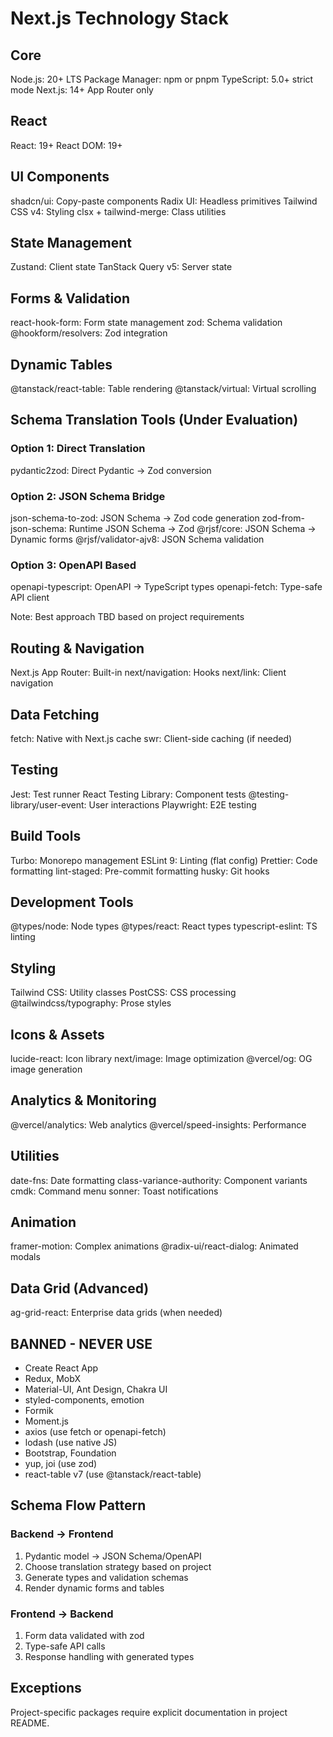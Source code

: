# Next.js Technology Stack

## Core
Node.js: 20+ LTS
Package Manager: npm or pnpm
TypeScript: 5.0+ strict mode
Next.js: 14+ App Router only

## React
React: 19+
React DOM: 19+

## UI Components
shadcn/ui: Copy-paste components
Radix UI: Headless primitives
Tailwind CSS v4: Styling
clsx + tailwind-merge: Class utilities

## State Management
Zustand: Client state
TanStack Query v5: Server state

## Forms & Validation
react-hook-form: Form state management
zod: Schema validation
@hookform/resolvers: Zod integration

## Dynamic Tables
@tanstack/react-table: Table rendering
@tanstack/virtual: Virtual scrolling

## Schema Translation Tools (Under Evaluation)
### Option 1: Direct Translation
pydantic2zod: Direct Pydantic → Zod conversion

### Option 2: JSON Schema Bridge
json-schema-to-zod: JSON Schema → Zod code generation
zod-from-json-schema: Runtime JSON Schema → Zod
@rjsf/core: JSON Schema → Dynamic forms
@rjsf/validator-ajv8: JSON Schema validation

### Option 3: OpenAPI Based
openapi-typescript: OpenAPI → TypeScript types
openapi-fetch: Type-safe API client

Note: Best approach TBD based on project requirements

## Routing & Navigation
Next.js App Router: Built-in
next/navigation: Hooks
next/link: Client navigation

## Data Fetching
fetch: Native with Next.js cache
swr: Client-side caching (if needed)

## Testing
Jest: Test runner
React Testing Library: Component tests
@testing-library/user-event: User interactions
Playwright: E2E testing

## Build Tools
Turbo: Monorepo management
ESLint 9: Linting (flat config)
Prettier: Code formatting
lint-staged: Pre-commit formatting
husky: Git hooks

## Development Tools
@types/node: Node types
@types/react: React types
typescript-eslint: TS linting

## Styling
Tailwind CSS: Utility classes
PostCSS: CSS processing
@tailwindcss/typography: Prose styles

## Icons & Assets
lucide-react: Icon library
next/image: Image optimization
@vercel/og: OG image generation

## Analytics & Monitoring
@vercel/analytics: Web analytics
@vercel/speed-insights: Performance

## Utilities
date-fns: Date formatting
class-variance-authority: Component variants
cmdk: Command menu
sonner: Toast notifications

## Animation
framer-motion: Complex animations
@radix-ui/react-dialog: Animated modals

## Data Grid (Advanced)
ag-grid-react: Enterprise data grids (when needed)

## BANNED - NEVER USE
- Create React App
- Redux, MobX
- Material-UI, Ant Design, Chakra UI
- styled-components, emotion
- Formik
- Moment.js
- axios (use fetch or openapi-fetch)
- lodash (use native JS)
- Bootstrap, Foundation
- yup, joi (use zod)
- react-table v7 (use @tanstack/react-table)

## Schema Flow Pattern

### Backend → Frontend
1. Pydantic model → JSON Schema/OpenAPI
2. Choose translation strategy based on project
3. Generate types and validation schemas
4. Render dynamic forms and tables

### Frontend → Backend
1. Form data validated with zod
2. Type-safe API calls
3. Response handling with generated types

## Exceptions
Project-specific packages require explicit documentation in project README.